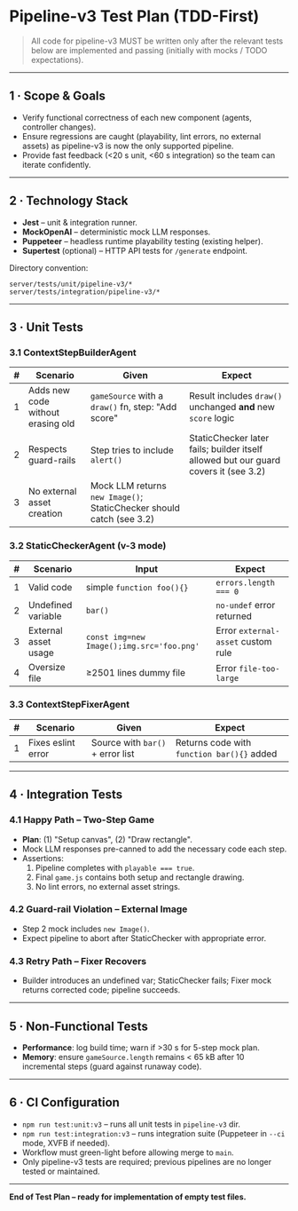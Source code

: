 # Pipeline-v3 Test Plan (TDD-First)

> All code for pipeline-v3 MUST be written only after the relevant tests below are implemented and passing (initially with mocks / TODO expectations).

---

## 1 · Scope & Goals
* Verify functional correctness of each new component (agents, controller changes).
* Ensure regressions are caught (playability, lint errors, no external assets) as pipeline-v3 is now the only supported pipeline.
* Provide fast feedback (<20 s unit, <60 s integration) so the team can iterate confidently.

---

## 2 · Technology Stack
* **Jest** – unit & integration runner.
* **MockOpenAI** – deterministic mock LLM responses.
* **Puppeteer** – headless runtime playability testing (existing helper).
* **Supertest** (optional) – HTTP API tests for `/generate` endpoint.

Directory convention:
```
server/tests/unit/pipeline-v3/*
server/tests/integration/pipeline-v3/*
```

---

## 3 · Unit Tests
### 3.1 ContextStepBuilderAgent
| # | Scenario | Given | Expect |
|---|-----------|-------|--------|
| 1 | Adds new code without erasing old | `gameSource` with a `draw()` fn, step: "Add score" | Result includes `draw()` unchanged **and** new `score` logic |
| 2 | Respects guard-rails | Step tries to include `alert()` | StaticChecker later fails; builder itself allowed but our guard covers it (see 3.2) |
| 3 | No external asset creation | Mock LLM returns `new Image()`; StaticChecker should catch (see 3.2) |

### 3.2 StaticCheckerAgent (v-3 mode)
| # | Scenario | Input | Expect |
|---|----------|-------|--------|
| 1 | Valid code | simple `function foo(){}` | `errors.length === 0` |
| 2 | Undefined variable | `bar()` | `no-undef` error returned |
| 3 | External asset usage | `const img=new Image();img.src='foo.png'` | Error `external-asset` custom rule |
| 4 | Oversize file | ≥2501 lines dummy file | Error `file-too-large` |

### 3.3 ContextStepFixerAgent
| # | Scenario | Given | Expect |
|---|-----------|-------|--------|
| 1 | Fixes eslint error | Source with `bar()` + error list | Returns code with `function bar(){}` added |

---

## 4 · Integration Tests
### 4.1 Happy Path – Two-Step Game
* **Plan**: (1) "Setup canvas", (2) "Draw rectangle".
* Mock LLM responses pre-canned to add the necessary code each step.
* Assertions:
  1. Pipeline completes with `playable === true`.
  2. Final `game.js` contains both setup and rectangle drawing.
  3. No lint errors, no external asset strings.

### 4.2 Guard-rail Violation – External Image
* Step 2 mock includes `new Image()`.
* Expect pipeline to abort after StaticChecker with appropriate error.

### 4.3 Retry Path – Fixer Recovers
* Builder introduces an undefined var; StaticChecker fails; Fixer mock returns corrected code; pipeline succeeds.

---

## 5 · Non-Functional Tests
* **Performance**: log build time; warn if >30 s for 5-step mock plan.
* **Memory**: ensure `gameSource.length` remains < 65 kB after 10 incremental steps (guard against runaway code).

---

## 6 · CI Configuration
* `npm run test:unit:v3` – runs all unit tests in `pipeline-v3` dir.
* `npm run test:integration:v3` – runs integration suite (Puppeteer in `--ci` mode, XVFB if needed).
* Workflow must green-light before allowing merge to `main`.
* Only pipeline-v3 tests are required; previous pipelines are no longer tested or maintained.

---

**End of Test Plan – ready for implementation of empty test files.**

